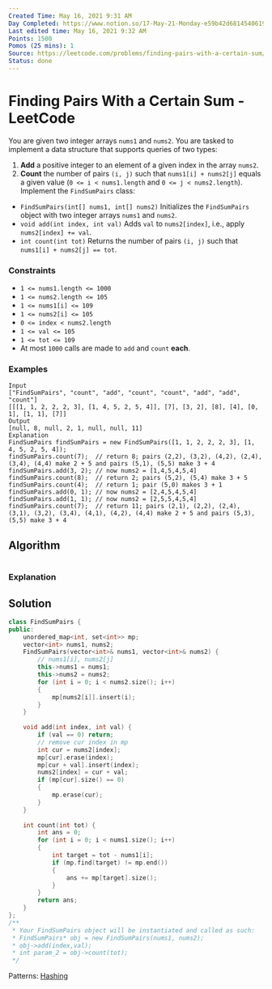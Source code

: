 ```yaml
---
Created Time: May 16, 2021 9:31 AM
Day Completed: https://www.notion.so/17-May-21-Monday-e59b42d68145406195040c6d206d286b
Last edited time: May 16, 2021 9:32 AM
Points: 1500
Pomos (25 mins): 1
Source: https://leetcode.com/problems/finding-pairs-with-a-certain-sum/
Status: done
---
```


# Finding Pairs With a Certain Sum - LeetCode

You are given two integer arrays `nums1` and `nums2`. You are tasked to implement a data structure that supports queries of two types:
1. **Add** a positive integer to an element of a given index in the array `nums2`.
2. **Count** the number of pairs `(i, j)` such that `nums1[i] + nums2[j]` equals a given value (`0 <= i < nums1.length` and `0 <= j < nums2.length`).
Implement the `FindSumPairs` class:
- `FindSumPairs(int[] nums1, int[] nums2)` Initializes the `FindSumPairs` object with two integer arrays `nums1` and `nums2`.
- `void add(int index, int val)` Adds `val` to `nums2[index]`, i.e., apply `nums2[index] += val`.
- `int count(int tot)` Returns the number of pairs `(i, j)` such that `nums1[i] + nums2[j] == tot`.
### Constraints
- `1 <= nums1.length <= 1000`
- `1 <= nums2.length <= 105`
- `1 <= nums1[i] <= 109`
- `1 <= nums2[i] <= 105`
- `0 <= index < nums2.length`
- `1 <= val <= 105`
- `1 <= tot <= 109`
- At most `1000` calls are made to `add` and `count` **each**.
### **Examples**
```
Input
["FindSumPairs", "count", "add", "count", "count", "add", "add", "count"]
[[[1, 1, 2, 2, 2, 3], [1, 4, 5, 2, 5, 4]], [7], [3, 2], [8], [4], [0, 1], [1, 1], [7]]
Output
[null, 8, null, 2, 1, null, null, 11]
Explanation
FindSumPairs findSumPairs = new FindSumPairs([1, 1, 2, 2, 2, 3], [1, 4, 5, 2, 5, 4]);
findSumPairs.count(7);  // return 8; pairs (2,2), (3,2), (4,2), (2,4), (3,4), (4,4) make 2 + 5 and pairs (5,1), (5,5) make 3 + 4
findSumPairs.add(3, 2); // now nums2 = [1,4,5,4,5,4]
findSumPairs.count(8);  // return 2; pairs (5,2), (5,4) make 3 + 5
findSumPairs.count(4);  // return 1; pair (5,0) makes 3 + 1
findSumPairs.add(0, 1); // now nums2 = [2,4,5,4,5,4]
findSumPairs.add(1, 1); // now nums2 = [2,5,5,4,5,4]
findSumPairs.count(7);  // return 11; pairs (2,1), (2,2), (2,4), (3,1), (3,2), (3,4), (4,1), (4,2), (4,4) make 2 + 5 and pairs (5,3), (5,5) make 3 + 4
```
## Algorithm
```python
```
### Explanation
## Solution
```cpp
class FindSumPairs {
public:
    unordered_map<int, set<int>> mp; 
    vector<int> nums1, nums2; 
    FindSumPairs(vector<int>& nums1, vector<int>& nums2) {
        // nums1[i], nums2[j]
        this->nums1 = nums1; 
        this->nums2 = nums2; 
        for (int i = 0; i < nums2.size(); i++)
        {
            mp[nums2[i]].insert(i); 
        }
    }
    
    void add(int index, int val) {
        if (val == 0) return; 
        // remove cur index in mp
        int cur = nums2[index]; 
        mp[cur].erase(index);
        mp[cur + val].insert(index); 
        nums2[index] = cur + val; 
        if (mp[cur].size() == 0)
        {
            mp.erase(cur);
        }
    }
    
    int count(int tot) {
        int ans = 0; 
        for (int i = 0; i < nums1.size(); i++)
        {
            int target = tot - nums1[i]; 
            if (mp.find(target) != mp.end())
            {
                ans += mp[target].size();
            }
        }
        return ans; 
    }
};
/**
 * Your FindSumPairs object will be instantiated and called as such:
 * FindSumPairs* obj = new FindSumPairs(nums1, nums2);
 * obj->add(index,val);
 * int param_2 = obj->count(tot);
 */
```
Patterns: [Hashing](Hashing.md)